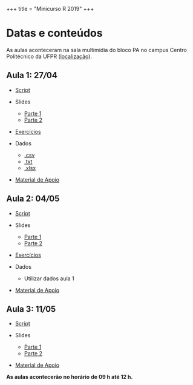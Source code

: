 +++
title = "Minicurso R 2019"
+++

# Datas e conteúdos

As aulas aconteceram na sala multimídia do bloco PA no campus Centro Politécnico
da UFPR ([localização](http://www.campusmap.ufpr.br/#!map)).

## Aula 1: 27<em>/</em>04 
- [Script](../download/minicursos/R/2019/aula1/Aula1.R)

- Slides
   - [Parte 1](../download/minicursos/R/2019/aula1/parte1.pdf)
   - [Parte 2](../download/minicursos/R/2019/aula1/parte2.pdf)
    
- [Exercícios](../download/minicursos/R/2019/aula1/exercicios2.html)
   
- Dados   
   - [.csv](../download/minicursos/R/2019/aula1/MingotiAnA4.csv)
   - [.txt](../download/minicursos/R/2019/aula1/MingotiAnA4.txt)
   - [.xlsx](../download/minicursos/R/2019/aula1/MingotiAnA4.xlsx)

- [Material de Apoio](../download/minicursos/R/2019/aula1/aula1.html)


## Aula 2: 04<em>/</em>05 
- [Script](../download/minicursos/R/2019/aula2/aula2.R)

- Slides
   - [Parte 1](../download/minicursos/R/2019/aula2/parte1.pdf)
   - [Parte 2](../download/minicursos/R/2019/aula2/parte2.pdf)
    
- [Exercícios](../download/minicursos/R/2019/aula2/exercicios2.html)
   
- Dados   
   - Utilizar dados aula 1
  

- [Material de Apoio](../download/minicursos/R/2019/aula2/aula2.html)

## Aula 3: 11<em>/</em>05 

- [Script](../download/minicursos/R/2019/aula3/aula3.R)

- Slides
   - [Parte 1](../download/minicursos/R/2019/aula3/parte1.pdf)
   - [Parte 2](../download/minicursos/R/2019/aula3/parte2.pdf)
    
   
- [Material de Apoio](../download/minicursos/R/2019/aula3/aula3.html)


**As aulas acontecerão no horário de 09 h até 12 h.**



